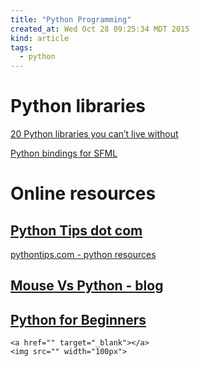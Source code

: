 ```yaml
---
title: "Python Programming"
created_at: Wed Oct 28 09:25:34 MDT 2015
kind: article
tags:
  - python
---
```


# Python libraries

<a href="http://pythontips.com/2013/07/30/20-python-libraries-you-cant-live-without/" target="_blank">20 Python libraries you can’t live without</a>

<a href="http://python-sfml.org/" target="_blank">Python bindings for SFML</a>

# Online resources

## <a href="http://pythontips.com/" target="_blank">Python Tips dot com</a>

<a href="http://pythontips.com/python-resources/" target="_blank">pythontips.com - python resources</a>

## <a href="http://www.blog.pythonlibrary.org/" target="_blank">Mouse Vs Python - blog</a>


## <a href="http://www.pythonforbeginners.com/" target="_blank">Python for Beginners</a>


~~~~~~~~~~~~~
<a href="" target="_blank"></a>
<img src="" width="100px">
~~~~~~~~~~~~~

